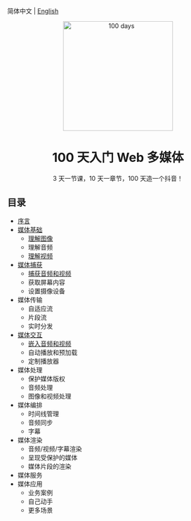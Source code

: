 简体中文 | [English](./README.en-US.md)

<p align="center">
  <img alt="100 days" src="https://user-images.githubusercontent.com/4392234/105186201-6c823400-5b6c-11eb-825d-c97a949233a2.png" width="250px">
</p>

<h1 align="center">
  100 天入门 Web 多媒体
</h1>

<p align="center">
  3 天一节课，10 天一章节，100 天造一个抖音！
</p>

## 目录

- [序言](./zh-cn/00_preface)
- [媒体基础](./zh-cn/01_basic)
  - [理解图像](./zh-cn/01_basic/01_image)
  - 理解音频
  - [理解视频](./zh-cn/01_basic/03_video)
- [媒体捕获](./zh-cn/02_capture)
  - [捕获音频和视频](./zh-cn/02_capture/01_camera_and_mike)
  - 获取屏幕内容
  - 设置摄像设备
- 媒体传输
  - 自适应流
  - 片段流
  - 实时分发
- [媒体交互](./zh-cn/04_interactive)
  - [嵌入音频和视频](./zh-cn/04_interactive/01_audio_and_video)
  - 自动播放和预加载
  - 定制播放器
- 媒体处理
  - 保护媒体版权
  - 音频处理
  - 图像和视频处理
- 媒体编排
  - 时间线管理
  - 音频同步
  - 字幕
- 媒体渲染
  - 音频/视频/字幕渲染
  - 呈现受保护的媒体
  - 媒体片段的渲染
- 媒体服务
- 媒体应用
  - 业务案例
  - 自己动手
  - 更多场景